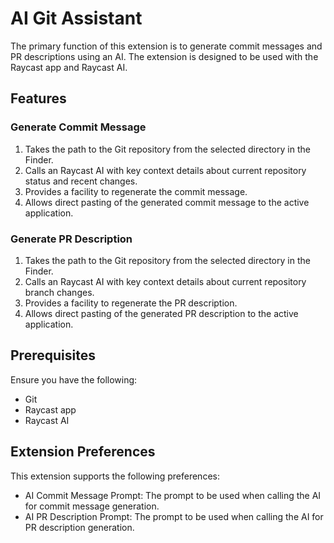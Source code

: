 # AI Git Assistant

The primary function of this extension is to generate commit messages and PR descriptions using an AI. The extension is
designed to be used with the Raycast app and Raycast AI.

## Features

### Generate Commit Message

1. Takes the path to the Git repository from the selected directory in the Finder.
2. Calls an Raycast AI with key context details about current repository status and recent changes.
3. Provides a facility to regenerate the commit message.
4. Allows direct pasting of the generated commit message to the active application.

### Generate PR Description

1. Takes the path to the Git repository from the selected directory in the Finder.
2. Calls an Raycast AI with key context details about current repository branch changes.
3. Provides a facility to regenerate the PR description.
4. Allows direct pasting of the generated PR description to the active application.

## Prerequisites

Ensure you have the following:

- Git
- Raycast app
- Raycast AI

## Extension Preferences

This extension supports the following preferences:

- AI Commit Message Prompt: The prompt to be used when calling the AI for commit message generation.
- AI PR Description Prompt: The prompt to be used when calling the AI for PR description generation.
